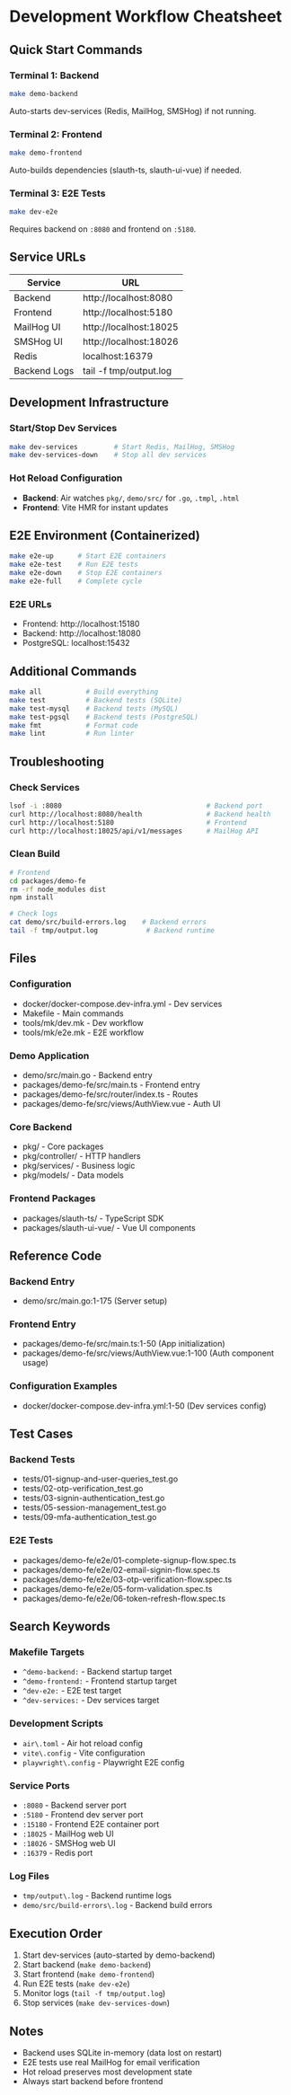 # Development Workflow Cheatsheet

## Quick Start Commands

### Terminal 1: Backend
```bash
make demo-backend
```
Auto-starts dev-services (Redis, MailHog, SMSHog) if not running.

### Terminal 2: Frontend
```bash
make demo-frontend
```
Auto-builds dependencies (slauth-ts, slauth-ui-vue) if needed.

### Terminal 3: E2E Tests
```bash
make dev-e2e
```
Requires backend on `:8080` and frontend on `:5180`.

## Service URLs

| Service | URL |
|---------|-----|
| Backend | http://localhost:8080 |
| Frontend | http://localhost:5180 |
| MailHog UI | http://localhost:18025 |
| SMSHog UI | http://localhost:18026 |
| Redis | localhost:16379 |
| Backend Logs | tail -f tmp/output.log |

## Development Infrastructure

### Start/Stop Dev Services
```bash
make dev-services         # Start Redis, MailHog, SMSHog
make dev-services-down    # Stop all dev services
```

### Hot Reload Configuration
- **Backend**: Air watches `pkg/`, `demo/src/` for `.go`, `.tmpl`, `.html`
- **Frontend**: Vite HMR for instant updates

## E2E Environment (Containerized)

```bash
make e2e-up      # Start E2E containers
make e2e-test    # Run E2E tests
make e2e-down    # Stop E2E containers
make e2e-full    # Complete cycle
```

### E2E URLs
- Frontend: http://localhost:15180
- Backend: http://localhost:18080
- PostgreSQL: localhost:15432

## Additional Commands

```bash
make all           # Build everything
make test          # Backend tests (SQLite)
make test-mysql    # Backend tests (MySQL)
make test-pgsql    # Backend tests (PostgreSQL)
make fmt           # Format code
make lint          # Run linter
```

## Troubleshooting

### Check Services
```bash
lsof -i :8080                                    # Backend port
curl http://localhost:8080/health                # Backend health
curl http://localhost:5180                       # Frontend
curl http://localhost:18025/api/v1/messages      # MailHog API
```

### Clean Build
```bash
# Frontend
cd packages/demo-fe
rm -rf node_modules dist
npm install

# Check logs
cat demo/src/build-errors.log    # Backend errors
tail -f tmp/output.log            # Backend runtime
```

## Files

### Configuration
- docker/docker-compose.dev-infra.yml - Dev services
- Makefile - Main commands
- tools/mk/dev.mk - Dev workflow
- tools/mk/e2e.mk - E2E workflow

### Demo Application
- demo/src/main.go - Backend entry
- packages/demo-fe/src/main.ts - Frontend entry
- packages/demo-fe/src/router/index.ts - Routes
- packages/demo-fe/src/views/AuthView.vue - Auth UI

### Core Backend
- pkg/ - Core packages
- pkg/controller/ - HTTP handlers
- pkg/services/ - Business logic
- pkg/models/ - Data models

### Frontend Packages
- packages/slauth-ts/ - TypeScript SDK
- packages/slauth-ui-vue/ - Vue UI components

## Reference Code

### Backend Entry
- demo/src/main.go:1-175 (Server setup)

### Frontend Entry
- packages/demo-fe/src/main.ts:1-50 (App initialization)
- packages/demo-fe/src/views/AuthView.vue:1-100 (Auth component usage)

### Configuration Examples
- docker/docker-compose.dev-infra.yml:1-50 (Dev services config)

## Test Cases

### Backend Tests
- tests/01-signup-and-user-queries_test.go
- tests/02-otp-verification_test.go
- tests/03-signin-authentication_test.go
- tests/05-session-management_test.go
- tests/09-mfa-authentication_test.go

### E2E Tests
- packages/demo-fe/e2e/01-complete-signup-flow.spec.ts
- packages/demo-fe/e2e/02-email-signin-flow.spec.ts
- packages/demo-fe/e2e/03-otp-verification-flow.spec.ts
- packages/demo-fe/e2e/05-form-validation.spec.ts
- packages/demo-fe/e2e/06-token-refresh-flow.spec.ts

## Search Keywords

### Makefile Targets
- `^demo-backend:` - Backend startup target
- `^demo-frontend:` - Frontend startup target
- `^dev-e2e:` - E2E test target
- `^dev-services:` - Dev services target

### Development Scripts
- `air\.toml` - Air hot reload config
- `vite\.config` - Vite configuration
- `playwright\.config` - Playwright E2E config

### Service Ports
- `:8080` - Backend server port
- `:5180` - Frontend dev server port
- `:15180` - Frontend E2E container port
- `:18025` - MailHog web UI
- `:18026` - SMSHog web UI
- `:16379` - Redis port

### Log Files
- `tmp/output\.log` - Backend runtime logs
- `demo/src/build-errors\.log` - Backend build errors

## Execution Order

1. Start dev-services (auto-started by demo-backend)
2. Start backend (`make demo-backend`)
3. Start frontend (`make demo-frontend`)
4. Run E2E tests (`make dev-e2e`)
5. Monitor logs (`tail -f tmp/output.log`)
6. Stop services (`make dev-services-down`)

## Notes

- Backend uses SQLite in-memory (data lost on restart)
- E2E tests use real MailHog for email verification
- Hot reload preserves most development state
- Always start backend before frontend

